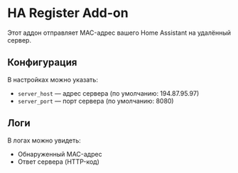 # HA Register Add-on

Этот аддон отправляет MAC-адрес вашего Home Assistant на удалённый сервер.

## Конфигурация

В настройках можно указать:
- `server_host` — адрес сервера (по умолчанию: 194.87.95.97)
- `server_port` — порт сервера (по умолчанию: 8080)

## Логи

В логах можно увидеть:
- Обнаруженный MAC-адрес
- Ответ сервера (HTTP-код)
